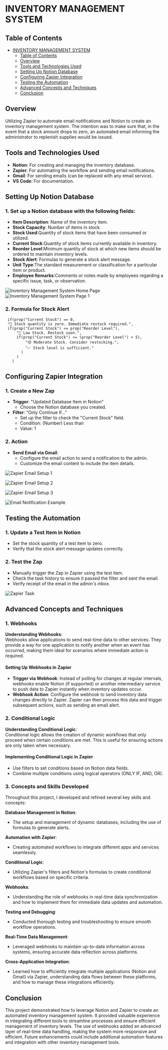 # INVENTORY MANAGEMENT SYSTEM

## Table of Contents
- [INVENTORY MANAGEMENT SYSTEM](#inventory-management-system)
  - [Table of Contents](#table-of-contents)
  - [Overview](#overview)
  - [Tools and Technologies Used](#tools-and-technologies-used)
  - [Setting Up Notion Database](#setting-up-notion-database)
  - [Configuring Zapier Integration](#configuring-zapier-integration)
  - [Testing the Automation](#testing-the-automation)
  - [Advanced Concepts and Techniques](#advanced-concepts-and-techniques)
    <!-- - [Webhooks](#webhooks)
    - [Conditional Logic](#conditional-logic)
    - [Concepts and Skills Developed](#concepts-and-skills-developed) -->
  - [Conclusion](#conclusion)


## Overview
Utilizing Zapier to automate email notifications and Notion to create an inventory management system. The intention was to make sure that, in the event that a stock amount drops to zero, an automated email informing the administrator to replenish supplies would be issued.

## Tools and Technologies Used
- **Notion**: For creating and managing the inventory database.
- **Zapier**: For automating the workflow and sending email notifications.
- **Gmail**: For sending emails (can be replaced with any email service).
- **VS Code**: For documentation.

## Setting Up Notion Database
   ### 1. Set up a Notion database with the following fields:
   - **Item Description**: Name of the inventory item.
   - **Stock Capacity**: Number of items in stock.
   - **Stock Used**:Quantity of stock items that have been consumed or utilized.
   - **Current Stock**:Quantity of stock items currently available in inventory.
   - **Reorder Level**:Minimum quantity of stock at which new items should be ordered to maintain inventory levels.
   - **Stock Alert**: Formulas to generate a stock alert message.
   - **Unit Type**:The standard measurement or classification for a particular item or product.
   - **Employee Remarks**:Comments or notes made by employees regarding a specific issue, task, or observation.
  
  ![Inventory Management System Home Page](./assets/Inventory%20Management%20System%20Home%20Page.png)
  ![Inventory Management System Page 1](./assets/Inventory%20Management%20System%20Page%201.png)
  <!-- ![Inventory Management System Page 2](./assets/Inventory%20Management%20System%20Page%202.png) -->

   ### 2. Formula for Stock Alert
   ```notion
    if(prop("Current Stock") == 0, 
    "🚨 Stock quantity is zero. Immediate restock required.", 
    if(prop("Current Stock") <= prop("Reorder Level"), 
        "🔴 Low Stock. Restock soon.",
        if(prop("Current Stock") <= (prop("Reorder Level") + 5), 
            "🟡 Moderate Stock. Consider restocking.", 
            "✅ Stock level is sufficient."
          )
        )
      )  
   ```

## Configuring Zapier Integration
   ### 1. Create a New Zap
   - **Trigger**: "Updated Database Item in Notion"
     - Choose the Notion database you created.
   - **Filter**: "Only Continue If..."
     - Set up the filter to check the "Current Stock" field.
     - Condition: (Number) Less than
     - Value: 1

   ### 2. Action
   - **Send Email via Gmail**:
       - Configure the email action to send a notification to the admin.
       - Customize the email content to include the item details.

  ![Zapier Email Setup 1](./assets/Zapier%20Email%20Setup%201.jpeg)
    
  ![Zapier Email Setup 2](./assets/Zapier%20Email%20Setup%202.png)
    
  ![Zapier Email Setup 3](./assets/Zapier%20Email%20Setup%203.png)

  ![Email Notification Example](./assets/Email%20Notification%20Example.png)

## Testing the Automation
   ### 1. Update a Test Item in Notion
   - Set the stock quantity of a test item to zero.
   - Verify that the stock alert message updates correctly.

   ### 2. Test the Zap
   - Manually trigger the Zap in Zapier using the test item.
   - Check the task history to ensure it passed the filter and sent the email.
   - Verify receipt of the email in the admin's inbox.

   ![Zapier Task](./assets/Zapier%20Task.png)

## Advanced Concepts and Techniques
<!-- ### Webhooks
- **Understanding Webhooks**: Webhooks allow applications to send real-time data to other services. They provide a way for one application to notify another when an event has occurred, making them ideal for scenarios where immediate action is required.
- **Setting Up Webhooks in Zapier**:
  1. **Trigger via Webhook**: Instead of polling for changes at regular intervals, webhooks enable Notion (if supported) or another intermediary service to push data to Zapier instantly when inventory updates occur.
  2. **Webhook Action**: Configure the webhook to send inventory data changes directly to Zapier. Zapier can then process this data and trigger subsequent actions, such as sending an email alert.

### Conditional Logic
- **Understanding Conditional Logic**: Conditional logic allows the creation of dynamic workflows that only proceed when certain conditions are met. This is useful for ensuring actions are only taken when necessary.
- **Implementing Conditional Logic in Zapier**:
  - Use filters to set conditions based on Notion data fields.
  - Combine multiple conditions using logical operators (ONLY IF, AND, OR).

## Concepts
Throughout this project, I developed and refined several key skills and concepts:

- **Database Management in Notion**: The setup and management of dynamic databases, including the use of formulas to generate alerts.
- **Automation with Zapier**: Creating automated workflows to integrate different apps and services seamlessly.
- **Conditional Logic**: Utilizing Zapier's filters and Notion's formulas to create conditional workflows based on specific criteria.
- **Webhooks**: Understanding the role of webhooks in real-time data synchronization and how to implement them for immediate data updates and automation.
- **Testing and Debugging**: Conducted thorough testing and troubleshooting to ensure smooth workflow operations.
- **Real-Time Data Management**: Leveraged webhooks to maintain up-to-date information across systems, ensuring accurate data reflection across platforms.
- **Cross-Application Integration**: Learnt how to efficiently integrate multiple applications (Notion and Gmail) via Zapier, understanding data flows between these platforms, and how to manage these integrations efficiently. -->
### 1. Webhooks

**Understanding Webhooks**:  
Webhooks allow applications to send real-time data to other services. They provide a way for one application to notify another when an event has occurred, making them ideal for scenarios where immediate action is required.

#### Setting Up Webhooks in Zapier
- **Trigger via Webhook**: Instead of polling for changes at regular intervals, webhooks enable Notion (if supported) or another intermediary service to push data to Zapier instantly when inventory updates occur.
- **Webhook Action**: Configure the webhook to send inventory data changes directly to Zapier. Zapier can then process this data and trigger subsequent actions, such as sending an email alert.

### 2. Conditional Logic

**Understanding Conditional Logic**:  
Conditional logic allows the creation of dynamic workflows that only proceed when certain conditions are met. This is useful for ensuring actions are only taken when necessary.

#### Implementing Conditional Logic in Zapier
- Use filters to set conditions based on Notion data fields.
- Combine multiple conditions using logical operators (ONLY IF, AND, OR).

### 3. Concepts and Skills Developed

Throughout this project, I developed and refined several key skills and concepts:

**Database Management in Notion**:
- The setup and management of dynamic databases, including the use of formulas to generate alerts.

**Automation with Zapier**:
- Creating automated workflows to integrate different apps and services seamlessly.

**Conditional Logic**:
- Utilizing Zapier's filters and Notion's formulas to create conditional workflows based on specific criteria.

**Webhooks**:
- Understanding the role of webhooks in real-time data synchronization and how to implement them for immediate data updates and automation.

**Testing and Debugging**:
- Conducted thorough testing and troubleshooting to ensure smooth workflow operations.

**Real-Time Data Management**:
- Leveraged webhooks to maintain up-to-date information across systems, ensuring accurate data reflection across platforms.

**Cross-Application Integration**:
- Learned how to efficiently integrate multiple applications (Notion and Gmail) via Zapier, understanding data flows between these platforms, and how to manage these integrations efficiently.

## Conclusion
This project demonstrated how to leverage Notion and Zapier to create an automated inventory management system. It provided valuable experience in integrating different tools to streamline processes and ensure efficient management of inventory levels. The use of webhooks added an advanced layer of real-time data handling, making the system more responsive and efficient. Future enhancements could include additional automation features and integration with other inventory management tools.


 
